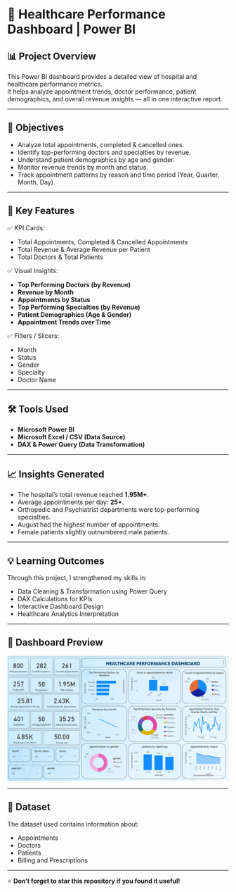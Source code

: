 # 🏥 Healthcare Performance Dashboard | Power BI

## 📊 Project Overview
This Power BI dashboard provides a detailed view of hospital and healthcare performance metrics.  
It helps analyze appointment trends, doctor performance, patient demographics, and overall revenue insights — all in one interactive report.

---

## 🎯 Objectives
- Analyze total appointments, completed & cancelled ones.
- Identify top-performing doctors and specialties by revenue.
- Understand patient demographics by age and gender.
- Monitor revenue trends by month and status.
- Track appointment patterns by reason and time period (Year, Quarter, Month, Day).

---

## 🧩 Key Features
✅ KPI Cards:  
- Total Appointments, Completed & Cancelled Appointments  
- Total Revenue & Average Revenue per Patient  
- Total Doctors & Total Patients  

✅ Visual Insights:  
- **Top Performing Doctors (by Revenue)**  
- **Revenue by Month**  
- **Appointments by Status**  
- **Top Performing Specialties (by Revenue)**  
- **Patient Demographics (Age & Gender)**  
- **Appointment Trends over Time**

✅ Filters / Slicers:  
- Month  
- Status  
- Gender  
- Specialty  
- Doctor Name  

---

## 🛠️ Tools Used
- **Microsoft Power BI**
- **Microsoft Excel / CSV (Data Source)**
- **DAX & Power Query (Data Transformation)**

---

## 📈 Insights Generated
- The hospital’s total revenue reached **1.95M+**.  
- Average appointments per day: **25+**.  
- Orthopedic and Psychiatrist departments were top-performing specialties.  
- August had the highest number of appointments.  
- Female patients slightly outnumbered male patients.

---

## 💡 Learning Outcomes
Through this project, I strengthened my skills in:
- Data Cleaning & Transformation using Power Query  
- DAX Calculations for KPIs  
- Interactive Dashboard Design  
- Healthcare Analytics Interpretation  

---

## 🧾 Dashboard Preview
![Healthcare Dashboard Screenshot](https://github.com/samiksha29-patil/Healthcare-Performance-Dashboard-PowerBI/blob/main/HEALTHCARE%20PERFORMANCE%20DASHBOARD.png?raw=true)

---

## 📂 Dataset
The dataset used contains information about:
- Appointments  
- Doctors  
- Patients  
- Billing and Prescriptions  

---

⭐ **Don’t forget to star this repository if you found it useful!**
